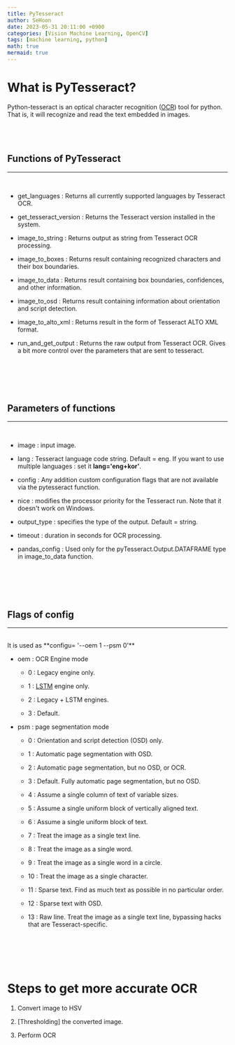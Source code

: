 ```yaml
---
title: PyTesseract
author: SeHoon
date: 2023-05-31 20:11:00 +0900
categories: [Vision Machine Learning, OpenCV]
tags: [machine learning, python]
math: true
mermaid: true
---
```


# What is PyTesseract?
Python-tesseract is an optical character recognition ([OCR](https://csh970605.github.io/posts/OCR/)) tool for python. That is, it will recognize and read the text embedded in images.
<br><br><br><br>

## Functions of PyTesseract
---
<br>

+ get_languages : Returns all currently supported languages by Tesseract OCR.

+ get_tesseract_version : Returns the Tesseract version installed in the system.

+ image_to_string : Returns output as string from Tesseract OCR processing.

+ image_to_boxes : Returns result containing recognized characters and their box boundaries.

+ image_to_data : Returns result containing box boundaries, confidences, and other information.

+ image_to_osd : Returns result containing information about orientation and script detection.

+ image_to_alto_xml : Returns result in the form of Tesseract ALTO XML format.

+ run_and_get_output : Returns the raw output from Tesseract OCR. Gives a bit more control over the parameters that are sent to tesseract.

<br><br><br><br>

## Parameters of functions
---
<br>

+ image : input image.

+ lang : Tesseract language code string. Default = eng. If you want to use multiple languages : set it **lang='eng+kor'**.

+ config : Any addition custom configuration flags that are not available via the pytesseract function.

+ nice : modifies the processor priority for the Tesseract run. Note that it doesn't work on Windows.

+ output_type : specifies the type of the output. Default = string.

+ timeout : duration in seconds for OCR processing.

+ pandas_config : Used only for the pyTesseract.Output.DATAFRAME type in image_to_data function.


<br><br><br><br>

## Flags of config
---
<br>
It is used as **configu= '--oem 1 --psm 0'**

+ oem : OCR Engine mode

    + 0 : Legacy engine only.
    
    + 1 : [LSTM](https://csh970605.github.io/posts/LSTM/) engine only.

    + 2 : Legacy + LSTM engines.

    + 3 : Default.

+ psm : page segmentation mode

    + 0 : Orientation and script detection (OSD) only.

    + 1 : Automatic page segmentation with OSD.

    + 2 : Automatic page segmentation, but no OSD, or OCR.

    + 3 : Default. Fully automatic page segmentation, but no OSD.

    + 4 : Assume a single column of text of variable sizes.

    + 5 : Assume a single uniform block of vertically aligned text.

    + 6 : Assume a single uniform block of text.

    + 7 : Treat the image as a single text line.

    + 8 : Treat the image as a single word.

    + 9 : Treat the image as a single word in a circle.

    + 10 : Treat the image as a single character.

    + 11 : Sparse text. Find as much text as possible in no particular order.

    + 12 : Sparse text with OSD.

    + 13 : Raw line. Treat the image as a single text line, bypassing hacks that are Tesseract-specific.

<br><br><br><br>
    
# Steps to get more accurate OCR

1. Convert image to HSV

2. [Thresholding] the converted image.

3. Perform OCR
